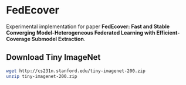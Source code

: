 # FedEcover

Experimental implementation for paper **FedEcover: Fast and Stable Converging Model-Heterogeneous Federated Learning with Efficient-Coverage Submodel Extraction**.

## Download Tiny ImageNet

```bash
wget http://cs231n.stanford.edu/tiny-imagenet-200.zip
unzip tiny-imagenet-200.zip
```
